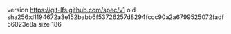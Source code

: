 version https://git-lfs.github.com/spec/v1
oid sha256:d1194672a3e152babb6f53726257d8294fccc90a2a6799525072fadf56023e8a
size 186
